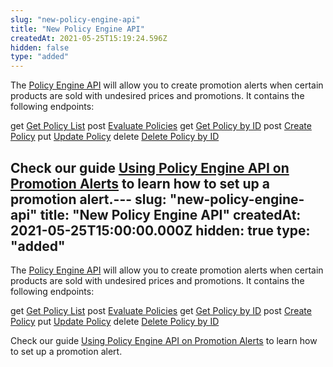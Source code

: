 ```yaml
---
slug: "new-policy-engine-api"
title: "New Policy Engine API"
createdAt: 2021-05-25T15:19:24.596Z
hidden: false
type: "added"
---
```


The [Policy Engine API](https://developers.vtex.com/vtex-rest-api/reference/policy-engine-api-overview) will allow you to create promotion alerts when certain products are sold with undesired prices and promotions. It contains the following endpoints:

<span class="api pg-type type-get">get</span> [Get Policy List](https://developers.vtex.com/vtex-rest-api/reference/policy#policy_list)
<span class="api pg-type type-post">post</span> [Evaluate Policies](https://developers.vtex.com/vtex-rest-api/reference/policy#policy_evaluate)
<span class="api pg-type type-get">get</span> [Get Policy by ID](https://developers.vtex.com/vtex-rest-api/reference/policy#policy_get)
<span class="api pg-type type-post">post</span> [Create Policy](https://developers.vtex.com/vtex-rest-api/reference/policy#policy_createorupdate)
<span class="api pg-type type-put">put</span> [Update Policy](https://developers.vtex.com/vtex-rest-api/reference/policy#put_api-policy-engine-policies-id)
<span class="api pg-type type-delete">delete</span> [Delete Policy by ID](https://developers.vtex.com/vtex-rest-api/reference/policy#policy_delete)

Check our guide [Using Policy Engine API on Promotion Alerts](https://developers.vtex.com/vtex-rest-api/docs/using-policy-engine-api-on-promotion-alerts) to learn how to set up a promotion alert.---
slug: "new-policy-engine-api"
title: "New Policy Engine API"
createdAt: 2021-05-25T15:00:00.000Z
hidden: true
type: "added"
---

The [Policy Engine API](https://developers.vtex.com/vtex-rest-api/reference/policy-engine-api-overview) will allow you to create promotion alerts when certain products are sold with undesired prices and promotions. It contains the following endpoints:

<span class="api pg-type type-get">get</span> [Get Policy List](https://developers.vtex.com/vtex-rest-api/reference/policy#policy_list)
<span class="api pg-type type-post">post</span> [Evaluate Policies](https://developers.vtex.com/vtex-rest-api/reference/policy#policy_evaluate)
<span class="api pg-type type-get">get</span> [Get Policy by ID](https://developers.vtex.com/vtex-rest-api/reference/policy#policy_get)
<span class="api pg-type type-post">post</span> [Create Policy](https://developers.vtex.com/vtex-rest-api/reference/policy#policy_createorupdate)
<span class="api pg-type type-put">put</span> [Update Policy](https://developers.vtex.com/vtex-rest-api/reference/policy#put_api-policy-engine-policies-id)
<span class="api pg-type type-delete">delete</span> [Delete Policy by ID](https://developers.vtex.com/vtex-rest-api/reference/policy#policy_delete)

Check our guide [Using Policy Engine API on Promotion Alerts](https://developers.vtex.com/vtex-rest-api/docs/using-policy-engine-api-on-promotion-alerts) to learn how to set up a promotion alert.
